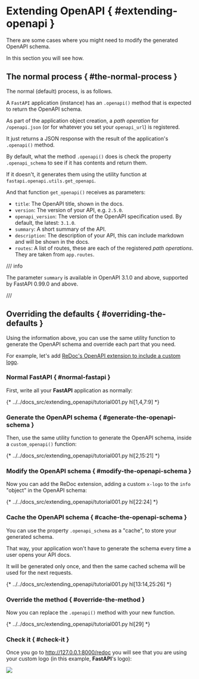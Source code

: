 # Extending OpenAPI { #extending-openapi }

There are some cases where you might need to modify the generated OpenAPI schema.

In this section you will see how.

## The normal process { #the-normal-process }

The normal (default) process, is as follows.

A `FastAPI` application (instance) has an `.openapi()` method that is expected to return the OpenAPI schema.

As part of the application object creation, a *path operation* for `/openapi.json` (or for whatever you set your `openapi_url`) is registered.

It just returns a JSON response with the result of the application's `.openapi()` method.

By default, what the method `.openapi()` does is check the property `.openapi_schema` to see if it has contents and return them.

If it doesn't, it generates them using the utility function at `fastapi.openapi.utils.get_openapi`.

And that function `get_openapi()` receives as parameters:

* `title`: The OpenAPI title, shown in the docs.
* `version`: The version of your API, e.g. `2.5.0`.
* `openapi_version`: The version of the OpenAPI specification used. By default, the latest: `3.1.0`.
* `summary`: A short summary of the API.
* `description`: The description of your API, this can include markdown and will be shown in the docs.
* `routes`: A list of routes, these are each of the registered *path operations*. They are taken from `app.routes`.

/// info

The parameter `summary` is available in OpenAPI 3.1.0 and above, supported by FastAPI 0.99.0 and above.

///

## Overriding the defaults { #overriding-the-defaults }

Using the information above, you can use the same utility function to generate the OpenAPI schema and override each part that you need.

For example, let's add <a href="https://github.com/Rebilly/ReDoc/blob/master/docs/redoc-vendor-extensions.md#x-logo" class="external-link" target="_blank">ReDoc's OpenAPI extension to include a custom logo</a>.

### Normal **FastAPI** { #normal-fastapi }

First, write all your **FastAPI** application as normally:

{* ../../docs_src/extending_openapi/tutorial001.py hl[1,4,7:9] *}

### Generate the OpenAPI schema { #generate-the-openapi-schema }

Then, use the same utility function to generate the OpenAPI schema, inside a `custom_openapi()` function:

{* ../../docs_src/extending_openapi/tutorial001.py hl[2,15:21] *}

### Modify the OpenAPI schema { #modify-the-openapi-schema }

Now you can add the ReDoc extension, adding a custom `x-logo` to the `info` "object" in the OpenAPI schema:

{* ../../docs_src/extending_openapi/tutorial001.py hl[22:24] *}

### Cache the OpenAPI schema { #cache-the-openapi-schema }

You can use the property `.openapi_schema` as a "cache", to store your generated schema.

That way, your application won't have to generate the schema every time a user opens your API docs.

It will be generated only once, and then the same cached schema will be used for the next requests.

{* ../../docs_src/extending_openapi/tutorial001.py hl[13:14,25:26] *}

### Override the method { #override-the-method }

Now you can replace the `.openapi()` method with your new function.

{* ../../docs_src/extending_openapi/tutorial001.py hl[29] *}

### Check it { #check-it }

Once you go to <a href="http://127.0.0.1:8000/redoc" class="external-link" target="_blank">http://127.0.0.1:8000/redoc</a> you will see that you are using your custom logo (in this example, **FastAPI**'s logo):

<img src="/img/tutorial/extending-openapi/image01.png">
